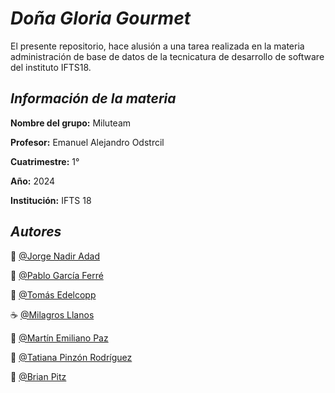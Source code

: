 
# *Doña Gloria Gourmet*

El presente repositorio, hace alusión a una tarea realizada en la materia administración de base de datos de la tecnicatura de desarrollo de software del instituto IFTS18.







## *Información de la materia*
**Nombre del grupo:** Miluteam

**Profesor:** Emanuel Alejandro Odstrcil

**Cuatrimestre:** 1°

**Año:** 2024

**Institución:** IFTS 18 



## *Autores*

:wine_glass: [@Jorge Nadir Adad](https://github.com/moonstone3798)

:spaghetti: [@Pablo García Ferré](https://github.com/Pgarfer08)

:fork_and_knife: [@Tomás Edelcopp](https://github.com/tedelcopp)

:coffee: [@Milagros Llanos](https://github.com/moonstone3798)

:pancakes: [@Martín Emiliano Paz](https://github.com/moonstone3798)

:poultry_leg: [@Tatiana Pinzón Rodríguez](https://github.com/moonstone3798)

:meat_on_bone: [@Brian Pitz](https://github.com/ElYabran)
